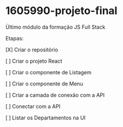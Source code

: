 # 1605990-projeto-final
Último módulo da formação JS Full Stack

Etapas:

[X] Criar o repositório

[ ] Criar o projeto React

[ ] Criar o componente de Listagem

[ ] Criar o componente de Menu

[ ] Criar a camada de conexão com a API

[ ] Conectar com a API

[ ] Listar os Departamentos na UI
